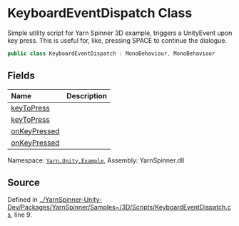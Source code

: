 # KeyboardEventDispatch Class
Simple utility script for Yarn Spinner 3D example, triggers a UnityEvent upon key press.
This is useful for, like, pressing SPACE to continue the dialogue.

```csharp
public class KeyboardEventDispatch : MonoBehaviour, MonoBehaviour
```



## Fields
|Name|Description|
|:---|:---|
|[keyToPress](/api/csharp/yarn.unity.example/keyboardeventdispatch.keytopress.md)||
|[keyToPress](/api/csharp/yarn.unity.example/keyboardeventdispatch.keytopress.md)||
|[onKeyPressed](/api/csharp/yarn.unity.example/keyboardeventdispatch.onkeypressed.md)||
|[onKeyPressed](/api/csharp/yarn.unity.example/keyboardeventdispatch.onkeypressed.md)||
<div class="class-metadata">

Namespace: [`Yarn.Unity.Example`](/api/csharp/yarn.unity.example/README.md), Assembly: YarnSpinner.dll
</div>

## Source
Defined in [../YarnSpinner-Unity-Dev/Packages/YarnSpinner/Samples~/3D/Scripts/KeyboardEventDispatch.cs](https://github.com/YarnSpinnerTool/YarnSpinner-Unity//blob/develop/Samples~/3D/Scripts/KeyboardEventDispatch.cs#L9), line 9.

